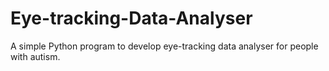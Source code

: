 # Eye-tracking-Data-Analyser
A simple Python program to develop eye-tracking data analyser for people with autism.
